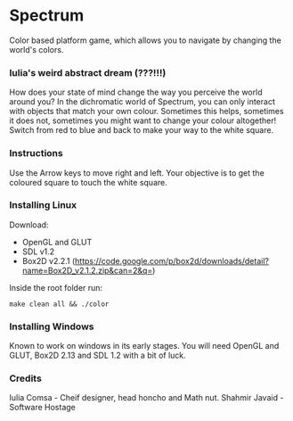 Spectrum
========

Color based platform game, which allows you to navigate by changing the world's colors.

### Iulia's weird abstract dream (???!!!)

How does your state of mind change the way you perceive the world around you? In the dichromatic world of Spectrum, you can only interact with objects that match your own colour. Sometimes this helps, sometimes it does not, sometimes you might want to change your colour altogether! Switch from red to blue and back to make your way to the white square.

### Instructions
Use the Arrow keys to move right and left. Your objective is to get the coloured square to touch the white square.

### Installing Linux
Download:

 - OpenGL and GLUT
 - SDL v1.2
 - Box2D v2.2.1 (https://code.google.com/p/box2d/downloads/detail?name=Box2D_v2.1.2.zip&can=2&q=)

Inside the root folder run:

    make clean all && ./color

### Installing Windows
Known to work on windows in its early stages. You will need OpenGL and GLUT, Box2D 2.13 and SDL 1.2 with a bit of luck.

### Credits
Iulia Comsa - Cheif designer, head honcho and Math nut.
Shahmir Javaid - Software Hostage

